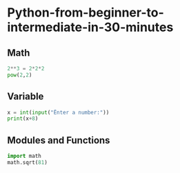 # Python-from-beginner-to-intermediate-in-30-minutes

## Math
```py
2**3 = 2*2*2
pow(2,2)
```

## Variable
```py
x = int(input("Ënter a number:"))
print(x+8)
```

## Modules and Functions
```py
import math
math.sqrt(81)
```


